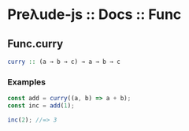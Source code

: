 # Preλude-js :: Docs :: Func

## Func.curry

```haskell
curry :: (a → b → c) → a → b → c
```
### Examples
```javascript
const add = curry((a, b) => a + b);
const inc = add(1);

inc(2); //=> 3

```

